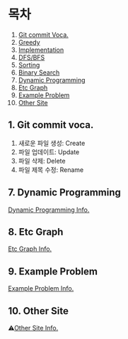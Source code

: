 # 목차

1. [Git commit Voca.](#1-git-commit-voca.)
2. [Greedy](./Greedy/README.md)
3. [Implementation](./Implementation/README.md)
4. [DFS/BFS](./DFS_BFS/README.md)
5. [Sorting](./Sorting/README.md)
6. [Binary Search](./Binary_Search/README.md)
7. [Dynamic Programming](#7-dynamic-programming)
8. [Etc Graph](#8-etc-graph)
9. [Example Problem](#9-example-problem)
10. [Other Site](#10-other-site)


## 1. Git commit voca. 

1. 새로운 파일 생성: Create<br>
2. 파일 업데이트: Update<br>
3. 파일 삭제: Delete<br>
4. 파일 제목 수정: Rename<br>


## 7. Dynamic Programming

[Dynamic Programming Info.](./Dynamic_Programming/README.md)<br>


## 8. Etc Graph

[Etc Graph Info.](./Etc_Graph/README.md)<br>


## 9. Example Problem

[Example Problem Info.](./Example_Problem/README.md)<br>


## 10. Other Site

⚠[Other Site Info.](./Other_Site/README.md)<br>
